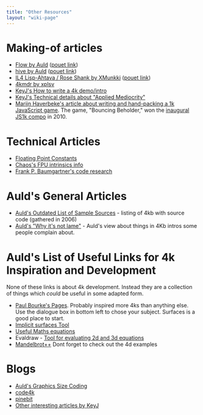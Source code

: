 ```yaml
---
title: "Other Resources"
layout: "wiki-page"
---
```


# Making-of articles

* [Flow by Auld](about-flow2) ([pouet link](http://www.pouet.net/prod.php?which=30589))
* [hive by Auld](about-hive) ([pouet link](http://www.pouet.net/prod.php?which=24951))
* [IL4 Lisp-Ahtava / Rose Shank by XMunkki](il4-lisp-ahtava) ([pouet link](http://www.pouet.net/prod.php?which=31524))
* [4kmdr by xplsv](http://www.blackpawn.com/blog/coding/scene/2007/05/08/the-making-of-4kmdr/)
* [KeyJ's How to write a 4k demo/intro](http://keyj.emphy.de/how-to-write-a-4k-intro/)
* [KeyJ's Technical details about "Applied Mediocrity"](http://keyj.emphy.de/applied-mediocrity/)
* [Marijn Haverbeke's article about writing and hand-packing a 1k JavaScript game](http://marijnhaverbeke.nl/js1k/).  The game, "Bouncing Beholder," won the [inaugural JS1k compo](http://js1k.com/2010-first/) in 2010.

# Technical Articles

* [Floating Point Constants](floating-point-constants)
* [Chaos's FPU intrinsics info](http://www.xyzw.de/c190.html) 
* [Frank P. Baumgartner's code research](http://www.active-web.cc/html/research/research/)

# Auld's General Articles

* [Auld's Outdated List of Sample Sources](sample-sources) - listing of 4kb with source code (gathered in 2006)
* [Auld's "Why it's not lame"](aulds-why-its-not-lame) - Auld's view about things in 4Kb intros some people complain about.

# Auld's List of Useful Links for 4k Inspiration and Development

None of these links is about 4k development. Instead they are a collection of things which *could* be useful in some adapted form.

*   [Paul Bourke's Pages](http://local.wasp.uwa.edu.au/~pbourke/ "http://local.wasp.uwa.edu.au/~pbourke/"). Probably inspired more 4ks than anything else. Use the dialogue box in bottom left to chose your subject. Surfaces is a good place to start.
*   [Implicit surfaces Tool](http://www.leweyg.com/download/impview.html "http://www.leweyg.com/download/impview.html")
*   [Useful Maths equations](http://rsp.math.brandeis.edu/3d-xplormath/Surface/gallery.html "http://rsp.math.brandeis.edu/3d-xplormath/Surface/gallery.html")
*   Evaldraw - [Tool for evaluating 2d and 3d equations](http://advsys.net/ken/download.htm#evaldraw "http://advsys.net/ken/download.htm#evaldraw")
*   [Mandelbrot++](http://www.superliminal.com/fractals/bbrot/bbrot.htm "http://www.superliminal.com/fractals/bbrot/bbrot.htm") Dont forget to check out the 4d examples

# Blogs

* [Auld's Graphics Size Coding](http://sizecoding.blogspot.com/)
* [code4k](http://code4k.blogspot.com/)
* [pinebit](http://sites.google.com/site/pinebitway/)
* [Other interesting articles by KeyJ](http://keyj.emphy.de/category/computer-fun/demoscene/)
